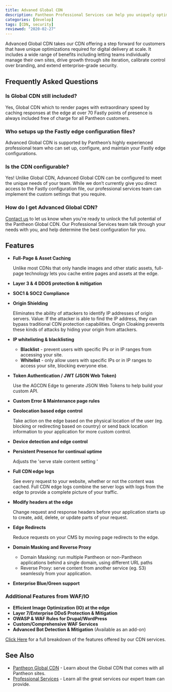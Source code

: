 ```yaml
---
title: Advaned Global CDN
description: Pantheon Professional Services can help you uniquely optimize our Global CDN
categories: [develop]
tags: [CDN, security]
reviewed: "2020-02-27"
---
```


Advanced Global CDN takes our CDN offering a step forward for customers that have unique optimizations required for digital delivery at scale. It includes a wide range of benefits including letting teams individually manage their own sites, drive growth through site iteration, calibrate control over branding, and extend enterprise-grade security.

## Frequently Asked Questions

### Is Global CDN still included?

Yes, Global CDN which to render pages with extraordinary speed by caching responses at the edge at over 70 Fastly points of presence is always included free of charge for all Pantheon customers.

### Who setups up the Fastly edge configuration files?

Advanced Global CDN is supported by Pantheon’s highly experienced professional team who can set up, configure, and maintain your Fastly edge configurations.

### Is the CDN configurable?

Yes! Unlike Global CDN, Advanced Global CDN can be configured to meet the unique needs of your team. While we don’t currently give you direct access to the Fastly configuration file, our professional services team can implement the custom settings that you require.

### How do I get Advanced Global CDN?

[Contact us](https://pantheon.io/contact) to let us know when you're ready to unlock the full potential of the Pantheon Global CDN. Our Professional Services team talk through your needs with you, and help determine the best configuration for you.

## Features

- **Full-Page & Asset Caching**

  Unlike most CDNs that only handle images and other static assets, full-page technology lets you cache entire pages and assets at the edge.
- **Layer 3 & 4 DDOS protection & mitigation**
- **SOC1 & SOC2 Compliance**
- **Origin Shielding**

  Eliminates the ability of attackers to identify IP addresses of origin servers. Value: If the attacker is able to find the IP address, they can bypass traditional CDN protection capabilities. Origin Cloaking prevents these kinds of attacks by hiding your origin from attackers.
- **IP whitelisting & blacklisting**
  - **Blacklist** - prevent users with specific IPs or in IP ranges from accessing your site.
  - **Whitelist** - only allow users with specific IPs or in IP ranges to access your site, blocking everyone else.
- **Token Authentication / JWT (JSON Web Token)**

  Use the AGCDN Edge to generate JSON Web Tokens to help build your custom API.
- **Custom Error & Maintenance page rules**
- **Geolocation based edge control**

  Take action on the edge based on the physical location of the user (eg. blocking or redirecting based on country) or send back location information to your application for more custom control.
- **Device detection and edge control**
- **Persistent Presence for continual uptime**

  Adjusts the 'serve stale content setting '
- **Full CDN edge logs**

  See every request to your website, whether or not the content was cached. Full CDN edge logs combine the server logs with logs from the edge to provide a complete picture of your traffic.
- **Modify headers at the edge**

  Change request and response headers before your application starts up to create, add, delete, or update parts of your request.
- **Edge Redirects**

  Reduce requests on your CMS by moving page redirects to the edge.
- **Domain Masking and Reverse Proxy**
  - Domain Masking: run multiple Pantheon or non-Pantheon applications behind a single domain, using different URL paths
  - Reverse Proxy: serve content from another service (eg. S3) seamlessly from your application.
- **Enterprise Blue/Green support**

### Additional Features from WAF/IO

- **Efficient Image Optimization (IO) at the edge**
- **Layer 7/Enterprise DDoS Protection & Mitigation**
- **OWASP & WAF Rules for Drupal/WordPress**
- **Custom/Comprehensive WAF Services**
- **Advanced Bot Detection & Mitigation** (Available as an add-on)

[Click Here](https://pantheon.io/advanced-global-cdn#pricing-matrix-wrapper) for a full breakdown of the features offered by our CDN services.

## See Also

- [Pantheon Global CDN](/global-cdn) - Learn about the Global CDN that comes with all Pantheon sites.
- [Professional Services](/professional-services) - Learn all the great services our expert team can provide.

